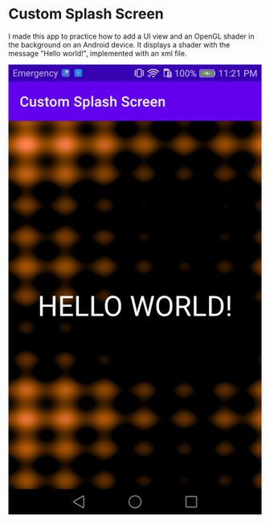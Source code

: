 # Custom Splash Screen

I made this app to practice how to add a UI view and an OpenGL shader in the background on an Android device. It displays a shader with the message "Hello world!", implemented with an xml file. 

![Screenshot](Screenshot.png)

